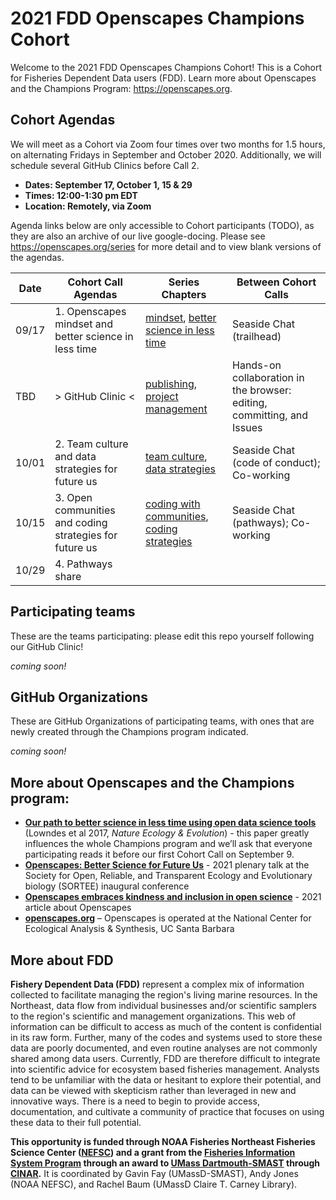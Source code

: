 # 2021 FDD Openscapes Champions Cohort

Welcome to the 2021 FDD Openscapes Champions Cohort! This is a Cohort for Fisheries Dependent Data users (FDD). Learn more about Openscapes and the Champions Program: <https://openscapes.org>. 

## Cohort Agendas

We will meet as a Cohort via Zoom four times over two months for 1.5 hours, on alternating Fridays in September and October 2020. Additionally, we will schedule several GitHub Clinics before Call 2. 

- **Dates: September 17, October 1, 15 & 29**
- **Times: 12:00-1:30 pm EDT**
- **Location: Remotely, via Zoom**

Agenda links below are only accessible to Cohort participants (TODO), as they are also an archive of our live google-docing. Please see <https://openscapes.org/series> for more detail and to view blank versions of the agendas.

Date | Cohort Call Agendas          | Series Chapters |      Between Cohort Calls
----| ------------------|----------------------|--------------------------------
09/17 | 1. Openscapes mindset and better science in less time | [mindset](#mindset), [better science in less time](#bsilt) | Seaside Chat (trailhead)
TBD | > GitHub Clinic <| [publishing](#github-pub), [project management](#github-issues) | Hands-on collaboration in the browser: editing, committing, and Issues
10/01 | 2. Team culture and data strategies for future us | [team culture](#team-culture), [data strategies](#data-strategies) | Seaside Chat (code of conduct); Co-working
10/15 | 3. Open communities and coding strategies for future us | [coding with communities](#communities), [coding strategies](#coding-strategies) | Seaside Chat (pathways); Co-working
10/29 | 4. Pathways share |  | 

## Participating teams

These are the teams participating: please edit this repo yourself following our GitHub Clinic!

*coming soon!*

## GitHub Organizations

These are GitHub Organizations of participating teams, with ones that are newly created through the Champions program indicated.

*coming soon!*

## More about Openscapes and the Champions program:

* **[Our path to better science in less time using open data science tools](https://www.nature.com/articles/s41559-017-0160)** (Lowndes et al 2017, _Nature Ecology & Evolution_) - this paper greatly influences the whole Champions program and we’ll ask that everyone participating reads it before our first Cohort Call on September 9. 
* **[Openscapes: Better Science for Future Us](https://docs.google.com/presentation/d/1HGw4P095-lblHiGQHXYidHiVysjrPxuojxTxKtE13vk/edit#slide=id.ge2b7c2f974_0_2017)** - 2021 plenary talk at the Society for Open, Reliable, and Transparent Ecology and Evolutionary biology (SORTEE) inaugural conference 
* **[Openscapes embraces kindness and inclusion in open science](https://sparcopen.org/impact-story/openscapes-embraces-kindness-and-inclusion-of-open-science/)** - 2021 article about Openscapes
* **[openscapes.org](https://openscapes.org/)** – Openscapes is operated at the National Center for Ecological Analysis & Synthesis, UC Santa Barbara

## More about FDD

**Fishery Dependent Data (FDD)** represent a complex mix of information collected to facilitate managing the region's living marine resources. In the Northeast, data flow from individual businesses and/or scientific samplers to the region's scientific and management organizations. This web of information can be difficult to access as much of the content is confidential in its raw form. Further, many of the codes and systems used to store these data are poorly documented, and even routine analyses are not commonly shared among data users. Currently, FDD are therefore difficult to integrate into scientific advice for ecosystem based fisheries management. Analysts tend to be unfamiliar with the data or hesitant to explore their potential, and data can be viewed with skepticism rather than leveraged in new and innovative ways. There is a need to begin to provide access, documentation, and cultivate a community of practice that focuses on using these data to their full potential.

**This opportunity is funded through NOAA Fisheries Northeast Fisheries Science Center ([NEFSC](https://www.fisheries.noaa.gov/about/northeast-fisheries-science-center)) and a grant from the [Fisheries Information System Program](https://www.fisheries.noaa.gov/national/commercial-fishing/fisheries-information-system-program) through an award to [UMass Dartmouth-SMAST](https://www.umassd.edu/smast/) through [CINAR](http://www.cinar.org/).** It is coordinated by Gavin Fay (UMassD-SMAST), Andy Jones (NOAA NEFSC), and Rachel Baum (UMassD Claire T. Carney Library).
